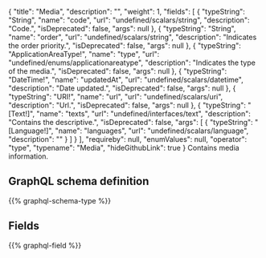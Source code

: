{
  "title": "Media",
  "description": "",
  "weight": 1,
  "fields": [
    {
      "typeString": "String",
      "name": "code",
      "url": "undefined/scalars/string",
      "description": "Code.",
      "isDeprecated": false,
      "args": null
    },
    {
      "typeString": "String",
      "name": "order",
      "url": "undefined/scalars/string",
      "description": "Indicates the order priority.",
      "isDeprecated": false,
      "args": null
    },
    {
      "typeString": "ApplicationAreaType!",
      "name": "type",
      "url": "undefined/enums/applicationareatype",
      "description": "Indicates the type of the media.",
      "isDeprecated": false,
      "args": null
    },
    {
      "typeString": "DateTime!",
      "name": "updatedAt",
      "url": "undefined/scalars/datetime",
      "description": "Date updated.",
      "isDeprecated": false,
      "args": null
    },
    {
      "typeString": "URI!",
      "name": "url",
      "url": "undefined/scalars/uri",
      "description": "Url.",
      "isDeprecated": false,
      "args": null
    },
    {
      "typeString": "[Text!]",
      "name": "texts",
      "url": "undefined/interfaces/text",
      "description": "Contains the descriptive.",
      "isDeprecated": false,
      "args": [
        {
          "typeString": "[Language!]",
          "name": "languages",
          "url": "undefined/scalars/language",
          "description": ""
        }
      ]
    }
  ],
  "requireby": null,
  "enumValues": null,
  "operator": "type",
  "typename": "Media",
  "hideGithubLink": true
}
Contains media information.
## GraphQL schema definition

{{% graphql-schema-type %}}

## Fields

{{% graphql-field %}}
